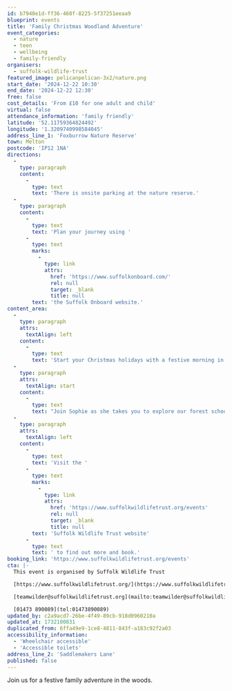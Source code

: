 ```yaml
---
id: b7940e1d-ff36-460f-8225-5f37251eeaa9
blueprint: events
title: 'Family Christmas Woodland Adventure'
event_categories:
  - nature
  - teen
  - wellbeing
  - family-friendly
organisers:
  - suffolk-wildlife-trust
featured_image: pelicanpelican-3x2/nature.png
start_date: '2024-12-22 10:30'
end_date: '2024-12-22 12:30'
free: false
cost_details: 'From £10 for one adult and child'
virtual: false
attendance_information: 'family friendly'
latitude: '52.11759364824492'
longitude: '1.3209740998584045'
address_line_1: 'Foxburrow Nature Reserve'
town: Melton
postcode: 'IP12 1NA'
directions:
  -
    type: paragraph
    content:
      -
        type: text
        text: 'There is onsite parking at the nature reserve.'
  -
    type: paragraph
    content:
      -
        type: text
        text: 'Plan your journey using '
      -
        type: text
        marks:
          -
            type: link
            attrs:
              href: 'https://www.suffolkonboard.com/'
              rel: null
              target: _blank
              title: null
        text: 'the Suffolk Onboard website.'
content_area:
  -
    type: paragraph
    attrs:
      textAlign: left
    content:
      -
        type: text
        text: 'Start your Christmas holidays with a festive morning in the woods.'
  -
    type: paragraph
    attrs:
      textAlign: start
    content:
      -
        type: text
        text: "Join Sophie as she takes you to explore our forest school with group activities, games, and fun free-flow stations.\_ Our festive morning will include making natural Christmas decorations, creating tin can lanterns to guide Santa to your home and building a den, play on the rope swing, go on a festive scavenger hunt, whittle a Christmas gnome, and more.\_"
  -
    type: paragraph
    attrs:
      textAlign: left
    content:
      -
        type: text
        text: 'Visit the '
      -
        type: text
        marks:
          -
            type: link
            attrs:
              href: 'https://www.suffolkwildlifetrust.org/events'
              rel: null
              target: _blank
              title: null
        text: 'Suffolk Wildlife Trust website'
      -
        type: text
        text: ' to find out more and book.'
booking_link: 'https://www.suffolkwildlifetrust.org/events'
cta: |-
  This event is organised by Suffolk Wildlife Trust

  [https://www.suffolkwildlifetrust.org/](https://www.suffolkwildlifetrust.org/)

  [teamwilder@suffolkwildlifetrust.org](mailto:teamwilder@suffolkwildlifetrust.org)

  [01473 890089](tel:01473890089)
updated_by: c2a9acd7-26be-4f49-89cb-918d0960210a
updated_at: 1732100831
duplicated_from: 6ffa49e9-1ce8-4811-843f-a183c92f2a03
accessibility_information:
  - 'Wheelchair accessible'
  - 'Accessible toilets'
address_line_2: 'Saddlemakers Lane'
published: false
---
```

Join us for a festive family adventure in the woods.